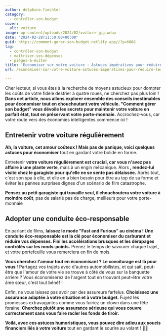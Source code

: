```yaml
---
author: delphine.fiechter
category:
  - contrôler-son-budget
cover:
  alt: voiture
image: wp-content/uploads/2024/02/voiture-jpg.webp
date: "2024-02-28T11:50:00+00:00"
guid: https://comment-gerer-son-budget.netlify.app//?p=6088
tag:
  - contrôler-son-budget
  - maîtriser-ses-dépenses
  - pièges-à-éviter
title: 'Économiser sur votre voiture : Astuces impératives pour réduire les coûts !'
url: /economiser-sur-votre-voiture-astuces-imperatives-pour-reduire-les-couts/

---
```

Cher lecteur, si vous êtes à la recherche de moyens astucieux pour dompter les coûts de votre fidèle destrier à quatre roues, ne cherchez pas plus loin ! **Dans cet article, nous allons explorer ensemble des conseils inestimables pour économiser tout en chouchoutant votre véhicule. "Comment gérer son budget" vous dévoile les secrets pour maintenir votre voiture en parfait état, tout en préservant votre porte-monnaie.** Accrochez-vous, car votre route vers des économies intelligentes commence ici !

## **Entretenir votre voiture régulièrement**

**Ah, la voiture, cet amour coûteux ! Mais pas de panique, voici quelques astuces pour économiser** tout en gardant votre bolide en forme.

Entretenir **votre voiture régulièrement est crucial, car vous n'avez pas affaire à une plante verte**, mais à un engin mécanique. Alors **, rendez-lui visite chez le garagiste pour qu'elle ne se sente pas délaissée.** Après tout, c'est son spa à elle, et elle en a bien besoin pour être au top de sa forme et éviter les pannes surprises dignes d'un scénario de film catastrophe.

**Pensez au petit garagiste qui travaille seul, il chouchoutera votre voiture à moindre coût**, pas de salarié pas de charge, meilleurs pour votre porte-monnaie

## **Adopter une conduite éco-responsable**

En parlant de films, **laissez le mode "Fast and Furious" au cinéma ! Une conduite éco-responsable est la clé pour économiser du carburant et réduire vos dépenses. Fini les accélérations brusques et les dérapages contrôlés sur les ronds-points.** Prenez le temps de savourer chaque trajet, et votre portefeuille vous remerciera en fin de mois.

**Vous cherchez l'amour tout en économisant ? Le covoiturage est là pour vous !** Partagez vos trajets avec d'autres automobilistes, et qui sait, peut-être que l'amour de votre vie se trouve à côté de vous sur la banquette arrière ? Vous économiserez de l'argent tout en trouvant peut-être votre âme sœur, c'est tout bénéf !

Enfin, ne vous laissez pas avoir par des assureurs farfelus. **Choisissez une assurance adaptée à votre situation et à votre budget.** Fuyez les promesses extravagantes comme vous fuiriez un clown dans une fête foraine. **Cherchez plutôt une assurance sérieuse qui vous couvre correctement sans vous faire racler les fonds de tiroir.**

**Voilà, avec ces astuces humoristiques, vous pouvez dire adieu aux soucis financiers liés à votre voiture** tout en gardant le sourire au volant ! 🚗😄
